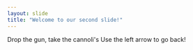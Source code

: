```yaml
---
layout: slide
title: "Welcome to our second slide!"
---
```

Drop the gun, take the cannoli's
Use the left arrow to go back!
